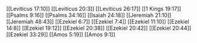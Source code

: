 [[Leviticus 17:10]]
[[Leviticus 20:3]]
[[Leviticus 26:17]]
[[1 Kings 19:17]]
[[Psalms 9:16]]
[[Psalms 34:16]]
[[Isaiah 24:18]]
[[Jeremiah 21:10]]
[[Jeremiah 48:43]]
[[Ezekiel 6:7]]
[[Ezekiel 7:4]]
[[Ezekiel 11:10]]
[[Ezekiel 14:8]]
[[Ezekiel 19:12]]
[[Ezekiel 20:38]]
[[Ezekiel 20:42]]
[[Ezekiel 20:44]]
[[Ezekiel 33:29]]
[[Amos 5:19]]
[[Amos 9:1]]
